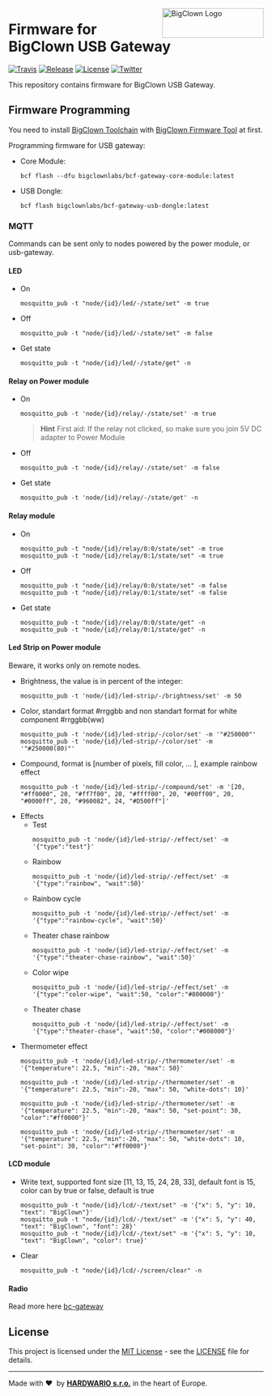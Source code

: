<a href="https://www.bigclown.com/"><img src="https://bigclown.sirv.com/logo.png" width="200" height="59" alt="BigClown Logo" align="right"></a>

# Firmware for BigClown USB Gateway

[![Travis](https://img.shields.io/travis/bigclownlabs/bcf-gateway/master.svg)](https://travis-ci.org/bigclownlabs/bcf-gateway)
[![Release](https://img.shields.io/github/release/bigclownlabs/bcf-gateway.svg)](https://github.com/bigclownlabs/bcf-gateway/releases)
[![License](https://img.shields.io/github/license/bigclownlabs/bcf-gateway.svg)](https://github.com/bigclownlabs/bcf-gateway/blob/master/LICENSE)
[![Twitter](https://img.shields.io/twitter/follow/BigClownLabs.svg?style=social&label=Follow)](https://twitter.com/BigClownLabs)

This repository contains firmware for BigClown USB Gateway.

## Firmware Programming

You need to install [BigClown Toolchain](https://www.bigclown.com/doc/tutorials/toolchain-setup/) with [BigClown Firmware Tool](https://www.bigclown.com/doc/tutorials/toolchain-guide/) at first.

Programming firmware for USB gateway:

  * Core Module:
    ```
    bcf flash --dfu bigclownlabs/bcf-gateway-core-module:latest
    ```

  * USB Dongle:
    ```
    bcf flash bigclownlabs/bcf-gateway-usb-dongle:latest
    ```

### MQTT

Commands can be sent only to nodes powered by the power module, or usb-gateway.

#### LED

  * On
    ```
    mosquitto_pub -t "node/{id}/led/-/state/set" -m true
    ```
  * Off
    ```
    mosquitto_pub -t "node/{id}/led/-/state/set" -m false
    ```
  * Get state
    ```
    mosquitto_pub -t "node/{id}/led/-/state/get" -n
    ```

#### Relay on Power module
  * On
    ```
    mosquitto_pub -t 'node/{id}/relay/-/state/set' -m true
    ```
    > **Hint** First aid:
    If the relay not clicked, so make sure you join 5V DC adapter to Power Module

  * Off
    ```
    mosquitto_pub -t 'node/{id}/relay/-/state/set' -m false
    ```
  * Get state
    ```
    mosquitto_pub -t 'node/{id}/relay/-/state/get' -n
    ```

#### Relay module
  * On
    ```
    mosquitto_pub -t "node/{id}/relay/0:0/state/set" -m true
    mosquitto_pub -t "node/{id}/relay/0:1/state/set" -m true
    ```
  * Off
    ```
    mosquitto_pub -t "node/{id}/relay/0:0/state/set" -m false
    mosquitto_pub -t "node/{id}/relay/0:1/state/set" -m false
    ```
  * Get state
    ```
    mosquitto_pub -t "node/{id}/relay/0:0/state/get" -n
    mosquitto_pub -t "node/{id}/relay/0:1/state/get" -n
    ```

#### Led Strip on Power module
  Beware, it works only on remote nodes.

  * Brightness, the value is in percent of the integer:
    ```
    mosquitto_pub -t 'node/{id}/led-strip/-/brightness/set' -m 50
    ```
  * Color, standart format #rrggbb and non standart format for white component #rrggbb(ww)
    ```
    mosquitto_pub -t 'node/{id}/led-strip/-/color/set' -m '"#250000"'
    mosquitto_pub -t 'node/{id}/led-strip/-/color/set' -m '"#250000(80)"'
    ```
  * Compound, format is [number of pixels, fill color, ... ], example rainbow effect
    ```
    mosquitto_pub -t 'node/{id}/led-strip/-/compound/set' -m '[20, "#ff0000", 20, "#ff7f00", 20, "#ffff00", 20, "#00ff00", 20, "#0000ff", 20, "#960082", 24, "#D500ff"]'
    ```
  * Effects
    * Test
      ```
      mosquitto_pub -t 'node/{id}/led-strip/-/effect/set' -m '{"type":"test"}'
      ```
    * Rainbow
      ```
      mosquitto_pub -t 'node/{id}/led-strip/-/effect/set' -m '{"type":"rainbow", "wait":50}'
      ```
    * Rainbow cycle
      ```
      mosquitto_pub -t 'node/{id}/led-strip/-/effect/set' -m '{"type":"rainbow-cycle", "wait":50}'
      ```
    * Theater chase rainbow
      ```
      mosquitto_pub -t 'node/{id}/led-strip/-/effect/set' -m '{"type":"theater-chase-rainbow", "wait":50}'
      ```
    * Color wipe
      ```
      mosquitto_pub -t 'node/{id}/led-strip/-/effect/set' -m '{"type":"color-wipe", "wait":50, "color":"#800000"}'
      ```
    * Theater chase
      ```
      mosquitto_pub -t 'node/{id}/led-strip/-/effect/set' -m '{"type":"theater-chase", "wait":50, "color":"#008000"}'
      ```
  * Thermometer effect
    ```
    mosquitto_pub -t 'node/{id}/led-strip/-/thermometer/set' -m '{"temperature": 22.5, "min":-20, "max": 50}'
    ```
    ```
    mosquitto_pub -t 'node/{id}/led-strip/-/thermometer/set' -m '{"temperature": 22.5, "min":-20, "max": 50, "white-dots": 10}'
    ```
    ```
    mosquitto_pub -t 'node/{id}/led-strip/-/thermometer/set' -m '{"temperature": 22.5, "min":-20, "max": 50, "set-point": 30, "color":"#ff0000"}'
    ```
    ```
    mosquitto_pub -t 'node/{id}/led-strip/-/thermometer/set' -m '{"temperature": 22.5, "min":-20, "max": 50, "white-dots": 10, "set-point": 30, "color":"#ff0000"}'
    ```

#### LCD module
  * Write text, supported font size [11, 13, 15, 24, 28, 33], default font is 15, color can by true or false, default is true
    ```
    mosquitto_pub -t "node/{id}/lcd/-/text/set" -m '{"x": 5, "y": 10, "text": "BigClown"}'
    mosquitto_pub -t "node/{id}/lcd/-/text/set" -m '{"x": 5, "y": 40, "text": "BigClown", "font": 28}'
    mosquitto_pub -t "node/{id}/lcd/-/text/set" -m '{"x": 5, "y": 10, "text": "BigClown", "color": true}'
    ```

  * Clear
    ```
    mosquitto_pub -t "node/{id}/lcd/-/screen/clear" -n
    ```

#### Radio
  Read more here [bc-gateway](https://github.com/bigclownlabs/bch-usb-gateway)


## License

This project is licensed under the [MIT License](https://opensource.org/licenses/MIT/) - see the [LICENSE](LICENSE) file for details.

---

Made with &#x2764;&nbsp; by [**HARDWARIO s.r.o.**](https://www.hardwario.com/) in the heart of Europe.

